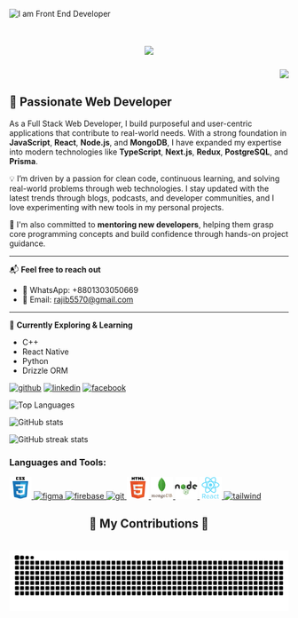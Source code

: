 ![I am Front End Developer](https://i.ibb.co/Xpm5Hpf/banner.png)
<h1 align="center">
    <img src="https://readme-typing-svg.herokuapp.com/?font=Righteous&size=35&center=true&vCenter=true&width=1000&height=70&duration=4000&lines=Hi+There!+👋;+I'm+Rashedul+Islam+Rajib!;+Front+End+Developer+from+Bangladesh+🇧🇩" />
</h1>

<img align="right" src="https://visitor-badge.laobi.icu/badge?page_id=Md-Rashedul-Islam-Rajib.Md-Rashedul-Islam-Rajib" />


<br />



🚀 Passionate Web Developer  
---

As a Full Stack Web Developer, I build purposeful and user-centric applications that contribute to real-world needs. With a strong foundation in **JavaScript**, **React**, **Node.js**, and **MongoDB**, I have expanded my expertise into modern technologies like **TypeScript**, **Next.js**, **Redux**, **PostgreSQL**, and **Prisma**.

💡 I’m driven by a passion for clean code, continuous learning, and solving real-world problems through web technologies. I stay updated with the latest trends through blogs, podcasts, and developer communities, and I love experimenting with new tools in my personal projects.

🎯 I'm also committed to **mentoring new developers**, helping them grasp core programming concepts and build confidence through hands-on project guidance.

---

📬 **Feel free to reach out**  
- 📱 WhatsApp: +8801303050669  
- 📧 Email: [rajib5570@gmail.com](mailto:rajib5570@gmail.com)

---

🧠 **Currently Exploring & Learning**  

+ C++
+ React Native 
+ Python
+ Drizzle ORM
  


[<img src='https://cdn.jsdelivr.net/npm/simple-icons@3.0.1/icons/github.svg' alt='github' height='40'>](https://github.com/Md-Rashedul-Islam-Rajib)  [<img src='https://cdn.jsdelivr.net/npm/simple-icons@3.0.1/icons/linkedin.svg' alt='linkedin' height='40'>](https://www.linkedin.com/in/rashedul-islam-rajib/)  [<img src='https://cdn.jsdelivr.net/npm/simple-icons@3.0.1/icons/facebook.svg' alt='facebook' height='40'>](https://www.facebook.com/Rashedulislamrajj)  

<img src="https://github-readme-stats.vercel.app/api/top-langs/?username=Md-Rashedul-Islam-Rajib&show_icons=true&theme=transparent&layout=compact" alt="Top Languages" style="flex: 1;">

![GitHub stats](https://github-readme-stats.vercel.app/api?username=Md-Rashedul-Islam-Rajib&show_icons=true&count_private=true)  

![GitHub streak stats](https://streak-stats.demolab.com/?user=Md-Rashedul-Islam-Rajib)  

<h3 align="left">Languages and Tools:</h3>
<p align="left"> <a href="https://www.w3schools.com/css/" target="_blank" rel="noreferrer"> <img src="https://raw.githubusercontent.com/devicons/devicon/master/icons/css3/css3-original-wordmark.svg" alt="css3" width="40" height="40"/> </a> <a href="https://www.figma.com/" target="_blank" rel="noreferrer"> <img src="https://www.vectorlogo.zone/logos/figma/figma-icon.svg" alt="figma" width="40" height="40"/> </a> <a href="https://firebase.google.com/" target="_blank" rel="noreferrer"> <img src="https://www.vectorlogo.zone/logos/firebase/firebase-icon.svg" alt="firebase" width="40" height="40"/> </a> <a href="https://git-scm.com/" target="_blank" rel="noreferrer"> <img src="https://www.vectorlogo.zone/logos/git-scm/git-scm-icon.svg" alt="git" width="40" height="40"/> </a> <a href="https://www.w3.org/html/" target="_blank" rel="noreferrer"> <img src="https://raw.githubusercontent.com/devicons/devicon/master/icons/html5/html5-original-wordmark.svg" alt="html5" width="40" height="40"/> </a> <a href="https://www.mongodb.com/" target="_blank" rel="noreferrer"> <img src="https://raw.githubusercontent.com/devicons/devicon/master/icons/mongodb/mongodb-original-wordmark.svg" alt="mongodb" width="40" height="40"/> </a> <a href="https://nodejs.org" target="_blank" rel="noreferrer"> <img src="https://raw.githubusercontent.com/devicons/devicon/master/icons/nodejs/nodejs-original-wordmark.svg" alt="nodejs" width="40" height="40"/> </a> <a href="https://reactjs.org/" target="_blank" rel="noreferrer"> <img src="https://raw.githubusercontent.com/devicons/devicon/master/icons/react/react-original-wordmark.svg" alt="react" width="40" height="40"/> </a> <a href="https://tailwindcss.com/" target="_blank" rel="noreferrer"> <img src="https://www.vectorlogo.zone/logos/tailwindcss/tailwindcss-icon.svg" alt="tailwind" width="40" height="40"/> </a> </p>


<div align="center">
  <h2>🐍 My Contributions 🐍</h2>
  <br>
  <img alt="snake eating my contributions" src="https://raw.githubusercontent.com/Md-Rashedul-Islam-Rajib/Md-Rashedul-Islam-Rajib/output/github-contribution-grid-snake-dark.svg" />
  
  <br/><br/><br/>
</div>
